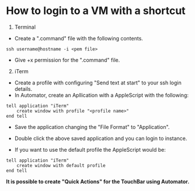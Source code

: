 # How to login to a VM with a shortcut

1. Terminal
+ Create a ".command" file with the following contents.
```
ssh username@hostname -i <pem file>
```
+ Give +x permission for the ".command" file.

2. iTerm
+ Create a profile with configuring "Send text at start" to your ssh login details.
+ In Automator, create an Apllication with a AppleScript with the following:
```
tell application "iTerm"
	create window with profile "<profile name>"
end tell
```
+ Save the application changing the "File Format" to "Application".
+ Double click the above saved application and you can login to instance.

+ If you want to use the default profile the AppleScript would be:
```
tell application "iTerm"
	create window with default profile
end tell
```

**It is possible to create "Quick Actions" for the TouchBar using Automator.**

